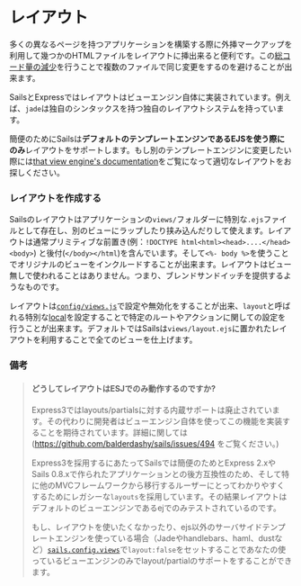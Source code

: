 # レイアウト

多くの異なるページを持つアプリケーションを構築する際に外挿マークアップを利用して幾つかのHTMLファイルをレイアウトに挿出来ると便利です。この[総コード量の減少](http://en.wikipedia.org/wiki/Don't_repeat_yourself)を行うことで複数のファイルで同じ変更をするのを避けることが出来ます。

SailsとExpressではレイアウトはビューエンジン自体に実装されています。例えば、`jade`は独自のシンタックスを持つ独自のレイアウトシステムを持っています。

簡便のためにSailsは**デフォルトのテンプレートエンジンであるEJSを使う際にのみ**レイアウトをサポートします。もし別のテンプレートエンジンに変更したい際には[that view engine's documentation](./#!documentation/reference/Views/ViewEngines.html)をご覧になって適切なレイアウトをお探しください。


### レイアウトを作成する

Sailsのレイアウトはアプリケーションの`views/`フォルダーに特別な`.ejs`ファイルとして存在し、別のビューにラップしたり挟み込んだりして使えます。レイアウトは通常プリミティブな前置き(例：`!DOCTYPE html<html><head>....</head><body>`) と後付(`</body></html`)を含んでいます。そして`<%- body %>`を使うことでオリジナルのビューをインクルードすることが出来ます。レイアウトはビュー無しで使われることはありません。つまり、ブレンドサンドイッチを提供するようなものです。

レイアウトは[`config/views.js`](http://beta.sailsjs.org/#/documentation/anatomy/myApp/config/views.js.html)で設定や無効化をすることが出来、`layout`と呼ばれる特別な[local](./#!documentation/reference/Views/Locals.html)を設定することで特定のルートやアクションに関しての設定を行うことが出来ます。デフォルトではSailsは`views/layout.ejs`に置かれたレイアウトを利用することで全てのビューを仕上げます。


### 備考

> #### どうしてレイアウトはESJでのみ動作するのですか?
> Express3ではlayouts/partialsに対する内蔵サポートは廃止されています。その代わりに開発者はビューエンジン自体を使ってこの機能を実装することを期待されています。詳細に関しては(https://github.com/balderdashy/sails/issues/494 をご覧ください。)
> 
> Express3を採用するにあたってSailsでは簡便のためとExpress 2.xやSails 0.8.xで作られたアプリケーションとの後方互換性のため、そして特に他のMVCフレームワークから移行するルーザーにとってわかりやすくするためにレガシーな`layouts`を採用しています。その結果レイアウトはデフォルトのビューエンジンであるejでのみテストされているのです。
>
> もし、レイアウトを使いたくなかったり、ejs以外のサーバサイドテンプレートエンジンを使っている場合（Jadeやhandlebars、haml、dustなど）[`sails.config.views`](http://beta.sailsjs.org/#/documentation/reference/sails.config/sails.config.views.html)で`layout:false`をセットすることであなたの使っているビューエンジンのみでlayout/partialのサポートをすることができます。




<docmeta name="uniqueID" value="Layouts870655">
<docmeta name="displayName" value="Layouts">

